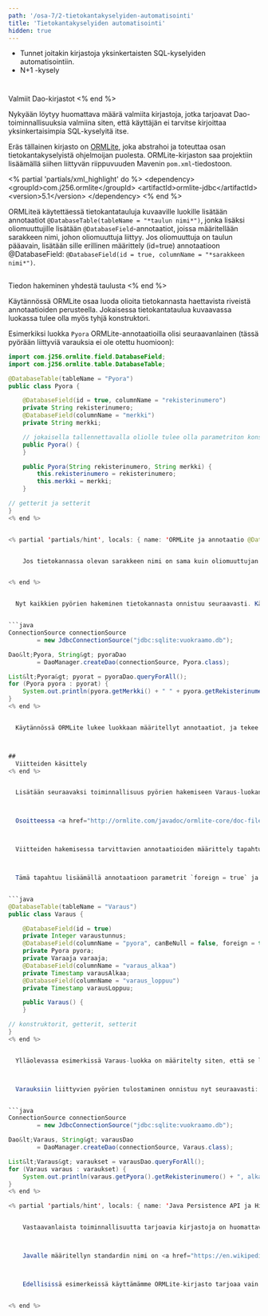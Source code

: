 ```yaml
---
path: '/osa-7/2-tietokantakyselyiden-automatisointi'
title: 'Tietokantakyselyiden automatisointi'
hidden: true
---
```



<text-box variant='learningObjectives' name='Oppimistavoitteet'>

- Tunnet joitakin kirjastoja yksinkertaisten SQL-kyselyiden automatisointiin.
- N+1 -kysely

</text-box>


#
  Valmiit Dao-kirjastot
<% end %>


  Nykyään löytyy huomattava määrä valmiita kirjastoja, jotka tarjoavat Dao-toiminnallisuuksia valmiina siten, että käyttäjän ei tarvitse kirjoittaa yksinkertaisimpia SQL-kyselyitä itse.





  Eräs tällainen kirjasto on <a href="http://ormlite.com/" target="_blank">ORMLite</a>, joka abstrahoi ja toteuttaa osan tietokantakyselyistä ohjelmoijan puolesta. ORMLite-kirjaston saa projektiin lisäämällä siihen liittyvän riippuvuuden Mavenin `pom.xml`-tiedostoon.


<% partial 'partials/xml_highlight' do %>
&lt;dependency&gt;
    &lt;groupId&gt;com.j256.ormlite&lt;/groupId&gt;
    &lt;artifactId&gt;ormlite-jdbc&lt;/artifactId&gt;
    &lt;version&gt;5.1&lt;/version&gt;
&lt;/dependency&gt;
<% end %>


  ORMLiteä käytettäessä tietokantatauluja kuvaaville luokille lisätään annotaatiot `@DatabaseTable(tableName = "*taulun nimi*")`, jonka lisäksi oliomuuttujille lisätään `@DatabaseField`-annotaatiot, joissa määritellään sarakkeen nimi, johon oliomuuttuja liittyy. Jos oliomuuttuja on taulun pääavain, lisätään sille erillinen määrittely (id=true) annotaatioon @DatabaseField: `@DatabaseField(id = true, columnName = "*sarakkeen nimi*")`.



##
  Tiedon hakeminen yhdestä taulusta
<% end %>


  Käytännössä ORMLite osaa luoda olioita tietokannasta haettavista riveistä annotaatioiden perusteella. Jokaisessa tietokantataulua kuvaavassa luokassa tulee olla myös tyhjä konstruktori.



  Esimerkiksi luokka `Pyora` ORMLite-annotaatioilla olisi seuraavanlainen (tässä pyörään liittyviä varauksia ei ole otettu huomioon):


```java
import com.j256.ormlite.field.DatabaseField;
import com.j256.ormlite.table.DatabaseTable;

@DatabaseTable(tableName = "Pyora")
public class Pyora {

    @DatabaseField(id = true, columnName = "rekisterinumero")
    private String rekisterinumero;
    @DatabaseField(columnName = "merkki")
    private String merkki;

    // jokaisella tallennettavalla oliolle tulee olla parametriton konstruktori
    public Pyora() {
    }

    public Pyora(String rekisterinumero, String merkki) {
        this.rekisterinumero = rekisterinumero;
        this.merkki = merkki;
    }

// getterit ja setterit
}
<% end %>


<% partial 'partials/hint', locals: { name: 'ORMLite ja annotaatio @DatabaseField' } do %>


    Jos tietokannassa olevan sarakkeen nimi on sama kuin oliomuuttujan nimi, voidaan annotaatiosta `@DatabaseField` jättää `columnName`-määrittely pois. Tietokantataulun sarakkeet, jotka ovat muotoa `sarakkeen_nimi` tulee olla määriteltynä *camelCase*-muodossa oliomuuttujina. Sarake `sarakkeen_nimi` olisi siis oliomuuttujana muotoa `sarakkeenNimi`.


<% end %>


  Nyt kaikkien pyörien hakeminen tietokannasta onnistuu seuraavasti. Käytössä on useampia ORMLiten tarjoamia luokkia ja rajapintoja kuten `ConnectionSource`, `JdbcConnectionSource`, `DaoManager` ja `Dao`. ORMLiteä käyttäessä emme kirjoita erikseen ohjelmakoodia (suoraviivaisten) kyselyiden tulosten muuttamiseksi olioiksi.


```java
ConnectionSource connectionSource
        = new JdbcConnectionSource("jdbc:sqlite:vuokraamo.db");

Dao&lt;Pyora, String&gt; pyoraDao
        = DaoManager.createDao(connectionSource, Pyora.class);

List&lt;Pyora&gt; pyorat = pyoraDao.queryForAll();
for (Pyora pyora : pyorat) {
    System.out.println(pyora.getMerkki() + " " + pyora.getRekisterinumero());
}
<% end %>


  Käytännössä ORMLite lukee luokkaan määritellyt annotaatiot, ja tekee niiden perusteella käytettävät tietokantakyselyt, joita ohjelmoija käyttää ORMLiten toteuttaman Dao-rajapinnan kautta.



##
  Viitteiden käsittely
<% end %>


  Lisätään seuraavaksi toiminnallisuus pyörien hakemiseen Varaus-luokan kautta.



  Osoitteessa <a href="http://ormlite.com/javadoc/ormlite-core/doc-files/ormlite_2.html" target="_blank">http://ormlite.com/javadoc/ormlite-core/doc-files/ormlite_2.html</a> oleva ORMLiten "How to Use"-dokumentaatio sisältää neuvoja ORMLiten käyttöön.



  Viitteiden hakemisessa tarvittavien annotaatioiden määrittely tapahtuu kuten Pyora-luokalle. Viittausta pyörään määriteltäessä annotaatiolle `@DatabaseField` tulee kertoa, että sarake viittaa toiseen tauluun, ja että viitatusta taulusta tulee hakea oliolle arvo.



  Tämä tapahtuu lisäämällä annotaatioon parametrit `foreign = true` ja `foreignAutoRefresh = true`. Tämän lisäksi, myös viitattuun tauluun tulee lisätä annotaatiot.


```java
@DatabaseTable(tableName = "Varaus")
public class Varaus {

    @DatabaseField(id = true)
    private Integer varaustunnus;
    @DatabaseField(columnName = "pyora", canBeNull = false, foreign = true, foreignAutoRefresh = true)
    private Pyora pyora;
    private Varaaja varaaja;
    @DatabaseField(columnName = "varaus_alkaa")
    private Timestamp varausAlkaa;
    @DatabaseField(columnName = "varaus_loppuu")
    private Timestamp varausLoppuu;

    public Varaus() {
    }

// konstruktorit, getterit, setterit
}
<% end %>


  Ylläolevassa esimerkissä Varaus-luokka on määritelty siten, että se liittyy tietokantatauluun Varaus. Sillä on lisäksi kenttä pyora, joka viittaa tauluun, johon Pyora-luokka liittyy. Luokalle Varaaja ei ole määritelty toiminnallisuutta.



  Varauksiin liittyvien pyörien tulostaminen onnistuu nyt seuraavasti:


```java
ConnectionSource connectionSource
        = new JdbcConnectionSource("jdbc:sqlite:vuokraamo.db");

Dao&lt;Varaus, String&gt; varausDao
        = DaoManager.createDao(connectionSource, Varaus.class);

List&lt;Varaus&gt; varaukset = varausDao.queryForAll();
for (Varaus varaus : varaukset) {
    System.out.println(varaus.getPyora().getRekisterinumero() + ", alkaa " + varaus.getVarausAlkaa());
}
<% end %>

<% partial 'partials/hint', locals: { name: 'Java Persistence API ja Hibernate' } do %>


    Vastaavanlaista toiminnallisuutta tarjoavia kirjastoja on huomattava määrä. Esimerkiksi Ruby on Railsille löytyy <a href="http://guides.rubyonrails.org/active_record_basics.html" target="_blank">ActiveRecord</a> ja NodeJS:lle löytyy <a href="http://docs.sequelizejs.com/" target="_blank">Sequelize</a>. Java-maailmassa vastaavia kirjastoja on niin monia, että niille on ehditty määrittelemään standardikin, mikä (saattaa) helpottaa kirjastojen käyttöä ja vaihtamista.



    Javalle määritellyn standardin nimi on <a href="https://en.wikipedia.org/wiki/Java_Persistence_API" target="_blank">Java Persistence API</a>, ja se määrittelee notaation luokkien annotoinnille ja kyselyiden kirjoittamiselle.



    Edellisissä esimerkeissä käyttämämme ORMLite-kirjasto tarjoaa vain pienen määrän toiminnallisuutta, mutta samalla oleelliset osat on toteutettu melko hyvin. Jos toiminnallisuutta kaipaa enemmän, voi käyttöön valita esimerkiksi <a href="http://hibernate.org/" target="_blank">Hibernaten</a>, joka on ehkäpä eniten käytetty vastaavaa toiminnallisuutta tarjoava Java-kirjasto.


<% end %>


